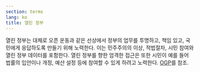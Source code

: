 ```yaml
---
section: terms
lang: ko
title: 열린 정부
---
```


열린 정부는 대체로 오픈 운동과 같은 선상에서 정부의 업무를 투명하고, 책임 있고, 국민에게 응답하도록 만들기 위해 노력한다. 이는 민주주의의 이상, 적법절차, 시민 참여와 열린 정부 데이터를 포함한다. 열린 정부를 향한 엄격한 접근은 또한 시민이 예를 들어 법률의 입안이나 개정, 예산 설정 등에 참여할 수 있게 하려고 노력한다. [OGP](../ogp/)를 참조.

